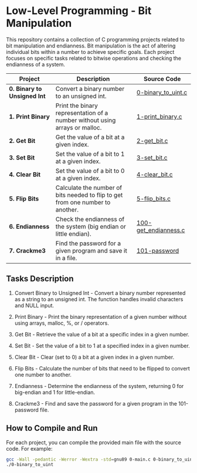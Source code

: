 # Low-Level Programming - Bit Manipulation
This repository contains a collection of C programming projects related to bit manipulation and endianness. Bit manipulation is the act of altering individual bits within a number to achieve specific goals. Each project focuses on specific tasks related to bitwise operations and checking the endianness of a system.

| Project | Description | Source Code |
| ------- | ----------- | ----------- |
| **0. Binary to Unsigned Int** | Convert a binary number to an unsigned int. | [0-binary_to_uint.c](./0-binary_to_uint.c) |
| **1. Print Binary** | Print the binary representation of a number without using arrays or malloc. | [1-print_binary.c](./1-print_binary.c) |
| **2. Get Bit** | Get the value of a bit at a given index. | [2-get_bit.c](./2-get_bit.c) |
| **3. Set Bit** | Set the value of a bit to 1 at a given index. | [3-set_bit.c](./3-set_bit.c) |
| **4. Clear Bit** | Set the value of a bit to 0 at a given index. | [4-clear_bit.c](./4-clear_bit.c) |
| **5. Flip Bits** | Calculate the number of bits needed to flip to get from one number to another. | [5-flip_bits.c](./5-flip_bits.c) |
| **6. Endianness** | Check the endianness of the system (big endian or little endian). | [100-get_endianness.c](./100-get_endianness.c) |
| **7. Crackme3** | Find the password for a given program and save it in a file. | [101-password](./101-password) |

## Tasks Description
1. Convert Binary to Unsigned Int - Convert a binary number represented as a string to an unsigned int. The function handles invalid characters and NULL input.

2. Print Binary - Print the binary representation of a given number without using arrays, malloc, %, or / operators.

3. Get Bit - Retrieve the value of a bit at a specific index in a given number.

4. Set Bit - Set the value of a bit to 1 at a specified index in a given number.

5. Clear Bit - Clear (set to 0) a bit at a given index in a given number.

6. Flip Bits - Calculate the number of bits that need to be flipped to convert one number to another.

7. Endianness - Determine the endianness of the system, returning 0 for big-endian and 1 for little-endian.

8. Crackme3 - Find and save the password for a given program in the 101-password file.


## How to Compile and Run
For each project, you can compile the provided main file with the source code. For example:

```sh
gcc -Wall -pedantic -Werror -Wextra -std=gnu89 0-main.c 0-binary_to_uint.c -o 0-binary_to_uint
./0-binary_to_uint
```

